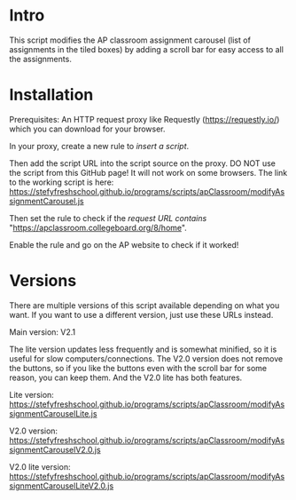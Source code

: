 # Intro
This script modifies the AP classroom assignment carousel (list of assignments in the tiled boxes) by adding a scroll bar for easy access to all the assignments.

# Installation
Prerequisites: An HTTP request proxy like Requestly (https://requestly.io/) which you can download for your browser.



In your proxy, create a new rule to *insert a script*.

Then add the script URL into the script source on the proxy. DO NOT use the script from this GitHub page! It will not work on some browsers.
The link to the working script is here: https://stefyfreshschool.github.io/programs/scripts/apClassroom/modifyAssignmentCarousel.js

Then set the rule to check if the *request URL contains* "https://apclassroom.collegeboard.org/8/home".

Enable the rule and go on the AP website to check if it worked!

# Versions
There are multiple versions of this script available depending on what you want. If you want to use a different version, just use these URLs instead.

Main version: V2.1

The lite version updates less frequently and is somewhat minified, so it is useful for slow computers/connections. The V2.0 version does not remove the buttons, so if you like the buttons even with the scroll bar for some reason, you can keep them. And the V2.0 lite has both features.


Lite version: https://stefyfreshschool.github.io/programs/scripts/apClassroom/modifyAssignmentCarouselLite.js

V2.0 version: https://stefyfreshschool.github.io/programs/scripts/apClassroom/modifyAssignmentCarouselV2.0.js

V2.0 lite version: https://stefyfreshschool.github.io/programs/scripts/apClassroom/modifyAssignmentCarouselLiteV2.0.js
